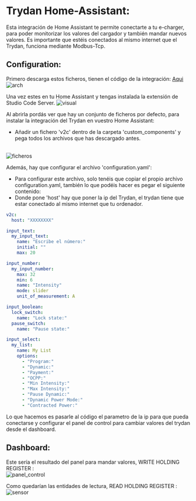 # Trydan Home-Assistant:

Esta integración de Home Assistant te permite conectarte a tu e-charger, para poder monitorizar los valores del cargador y también mandar nuevos valores.
Es importante que estéis conectados al mismo internet que el Trydan, funciona mediante Modbus-Tcp.

## Configuration:
Primero descarga estos ficheros, tienen el código de la integración: [Aqui](https://github.com/V2Charge/Trydan_Modbus_TCP/tree/main/home-assistant/custom_components/v2c)
<br>![arch](https://user-images.githubusercontent.com/121380348/231111804-25bfff86-c44a-4e09-8353-d55e7dd7d535.png)</br>

Una vez estes en tu Home Assistant y tengas instalada la extensión de Studio Code Server. 
![visual](https://user-images.githubusercontent.com/121380348/231114227-ee6d0d12-4218-4dd5-a85c-87ccf4917153.png)

Al abrirla pordás ver que hay un conjunto de ficheros por defecto, para instalar la integración del Trydan en vuestro Home Assistant: <br>
- Añadir un fichero 'v2c' dentro de la carpeta 'custom_components' y pega todos los archivos que has descargado antes.

<br>![ficheros](https://user-images.githubusercontent.com/121380348/231093952-1cc5099c-d1a2-4777-877c-3e5b39b30327.png) </br>




Además, hay que configurar el archivo 'configuration.yaml': <br>
- Para configurar este archivo, solo tenéis que copiar el propio archivo configuration.yaml, también lo que podéis hacer es pegar el siguiente contenido:
- Donde pone 'host' hay que poner la ip del Trydan, el trydan tiene que estar conectado al mismo internet que tu ordenador.

```yaml
v2c:
  host: "XXXXXXXX"

input_text:
  my_input_text:
    name: "Escribe el número:"
    initial: ""
    max: 20

input_number:
  my_input_number:
    max: 32
    min: 6
    name: "Intensity"
    mode: slider
    unit_of_measurement: A

input_boolean:
  lock_switch:
    name: "Lock state:"
  pause_switch:
    name: "Pause state:"

input_select:
  my_list:
    name: My List
    options:
      - "Program:"
      - "Dynamic:"
      - "Payment:"
      - "OCPP:"
      - "Min Intensity:"
      - "Max Intensity:"
      - "Pause Dynamic:"
      - "Dynamic Power Mode:"
      - "Contracted Power:"
```
Lo que hacemos es pasarle al código el parametro de la ip para que pueda conectarse y configurar el panel de control para cambiar valores del trydan desde el dashboard.

## Dashboard:

Este sería el resultado del panel para mandar valores, WRITE HOLDING REGISTER :
<br>![panel_control](https://user-images.githubusercontent.com/121380348/231107807-64d40d2e-5906-4a31-bfe3-bbc950b7cb4b.png)</br>

Como quedarían las entidades de lectura, READ HOLDING REGISTER :
<br>![sensor](https://user-images.githubusercontent.com/121380348/231108758-9c03df67-590e-45b2-9a42-8bb06e5f89e4.png) </br>
